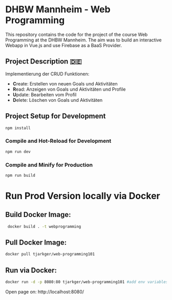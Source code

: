 # DHBW Mannheim - Web Programming

This repository contains the code for the project of the course Web Programming at the DHBW Mannheim. The aim was to
build an interactive Webapp in Vue.js and use Firebase as a BaaS Provider.

## Project Description  🇩🇪

<!-- TODO:  Update at the end -->

Implementierung der CRUD Funktionen:
- **C**reate: Erstellen von neuen Goals und Aktivitäten
- **R**ead: Anzeigen von Goals und Aktivitäten und Profile
- **U**pdate: Bearbeiten vom Profil
- **D**elete: Löschen von Goals und Aktivitäten

## Project Setup for Development

```sh
npm install
```

### Compile and Hot-Reload for Development

```sh
npm run dev
```

### Compile and Minify for Production

```sh
npm run build
```
# Run Prod Version locally via Docker
## Build Docker Image:
```sh
 docker build . -t webprogramming
```

## Pull Docker Image:
```sh
docker pull tjarkger/web-programming101
```

## Run via Docker:
```sh
docker run -d -p 8080:80 tjarkger/web-programming101 #add env variables for the website to run
```

Open page on: http://localhost:8080/

